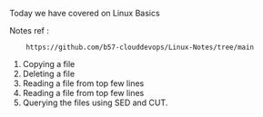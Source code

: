 Today we have covered on Linux Basics 

Notes ref :

```
    https://github.com/b57-clouddevops/Linux-Notes/tree/main
```

1) Copying a file
2) Deleting a file
3) Reading a file from top few lines
4) Reading a file from top few lines
5) Querying the files using SED and CUT.
